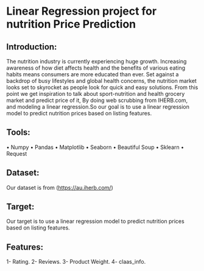 # Linear Regression project for nutrition Price Prediction

## Introduction:

The nutrition industry is currently experiencing huge growth. Increasing awareness of how diet affects health and the benefits of various eating habits means consumers are more educated than ever. Set against a backdrop of busy lifestyles and global health concerns, the nutrition market looks set to skyrocket as people look for quick and easy solutions.
From this point we get inspiration to talk about sport-nutrition and health grocery market and predict price of it, By doing web scrubbing from IHERB.com, and modeling a linear regression.So our goal is to use a linear regression model to predict nutrition prices based on listing features.

## Tools:

• Numpy • Pandas • Matplotlib • Seaborn • Beautiful Soup • Sklearn • Request

## Dataset:

Our dataset is from (https://au.iherb.com/)

## Target:

Our target is to use a linear regression model to predict nutrition prices based on listing features.

## Features:

1- Rating.
2- Reviews. 
3- Product Weight.
4- claas_info.
